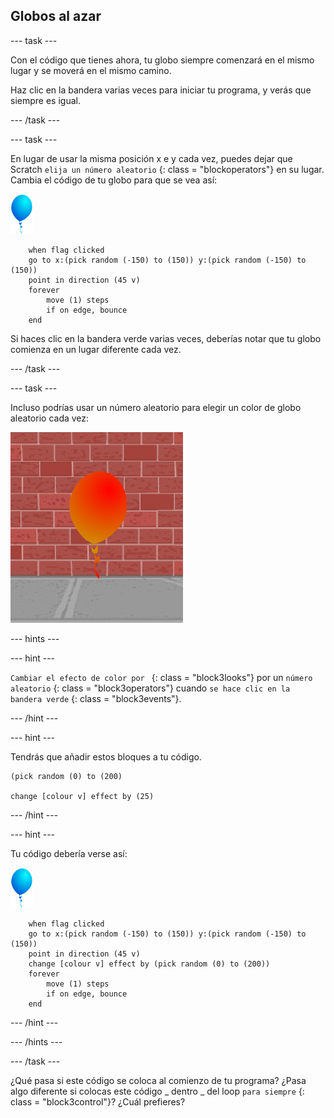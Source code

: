 ## Globos al azar

--- task ---

Con el código que tienes ahora, tu globo siempre comenzará en el mismo lugar y se moverá en el mismo camino.

Haz clic en la bandera varias veces para iniciar tu programa, y verás que siempre es igual.

--- /task ---

--- task ---

En lugar de usar la misma posición x e y cada vez, puedes dejar que Scratch ` elija un número aleatorio ` {: class = "blockoperators"} en su lugar. Cambia el código de tu globo para que se vea así:

![objeto globo](images/balloon-sprite.png)

```blocks3
    when flag clicked
    go to x:(pick random (-150) to (150)) y:(pick random (-150) to (150))
    point in direction (45 v)
    forever
        move (1) steps
        if on edge, bounce
    end
```

Si haces clic en la bandera verde varias veces, deberías notar que tu globo comienza en un lugar diferente cada vez.

--- /task ---

--- task ---

Incluso podrías usar un número aleatorio para elegir un color de globo aleatorio cada vez:

![objeto globo rojo](images/balloons-colour.png)

--- hints ---

--- hint ---

`Cambiar el efecto de color por ` {: class = "block3looks"} por un ` número aleatorio ` {: class = "block3operators"} cuando `se hace clic en la bandera verde` {: class = "block3events"}.

--- /hint ---

--- hint ---

Tendrás que añadir estos bloques a tu código.

```blocks3
(pick random (0) to (200)

change [colour v] effect by (25)
```

--- /hint ---

--- hint ---

Tu código debería verse así:

![objeto globo](images/balloon-sprite.png)

```blocks3
    when flag clicked
    go to x:(pick random (-150) to (150)) y:(pick random (-150) to (150))
    point in direction (45 v)
    change [colour v] effect by (pick random (0) to (200))
    forever
        move (1) steps
        if on edge, bounce
    end
```

--- /hint ---


--- /hints ---

--- /task ---

¿Qué pasa si este código se coloca al comienzo de tu programa? ¿Pasa algo diferente si colocas este código _ dentro _ del loop ` para siempre ` {: class = "block3control"}? ¿Cuál prefieres?

